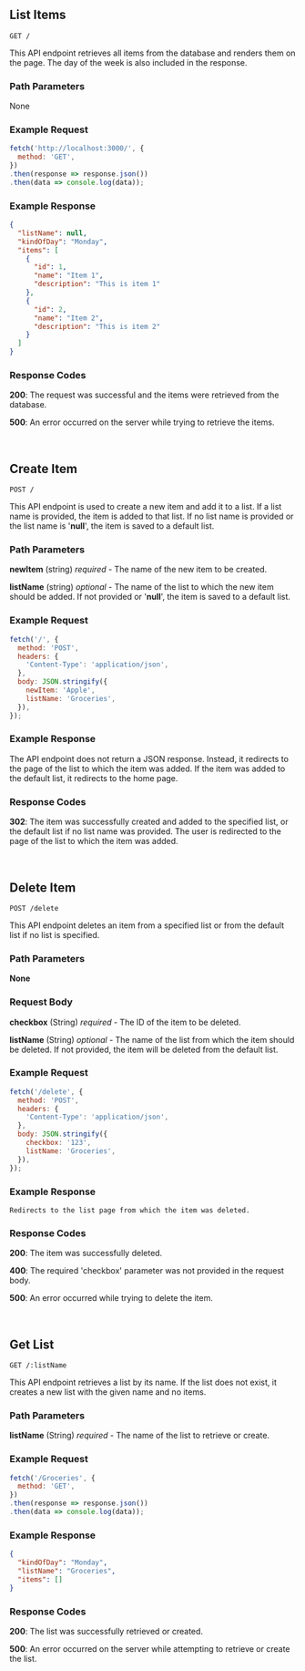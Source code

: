 ## List Items

```
GET /
```

This API endpoint retrieves all items from the database and renders them on the page. The day of the week is also included in the response.

### Path Parameters

None

### Example Request

```javascript
fetch('http://localhost:3000/', {
  method: 'GET',
})
.then(response => response.json())
.then(data => console.log(data));
```

### Example Response

```json
{
  "listName": null,
  "kindOfDay": "Monday",
  "items": [
    {
      "id": 1,
      "name": "Item 1",
      "description": "This is item 1"
    },
    {
      "id": 2,
      "name": "Item 2",
      "description": "This is item 2"
    }
  ]
}
```

### Response Codes

**200**: The request was successful and the items were retrieved from the database.

**500**: An error occurred on the server while trying to retrieve the items.

<br />

## Create Item

```
POST /
```

This API endpoint is used to create a new item and add it to a list. If a list name is provided, the item is added to that list. If no list name is provided or the list name is '__null__', the item is saved to a default list.

### Path Parameters

**newItem** (string) *required* - The name of the new item to be created.

**listName** (string) *optional* - The name of the list to which the new item should be added. If not provided or '__null__', the item is saved to a default list.

### Example Request

```javascript
fetch('/', {
  method: 'POST',
  headers: {
    'Content-Type': 'application/json',
  },
  body: JSON.stringify({
    newItem: 'Apple',
    listName: 'Groceries',
  }),
});
```

### Example Response

The API endpoint does not return a JSON response. Instead, it redirects to the page of the list to which the item was added. If the item was added to the default list, it redirects to the home page.

### Response Codes

**302**: The item was successfully created and added to the specified list, or the default list if no list name was provided. The user is redirected to the page of the list to which the item was added.

<br />

## Delete Item

```
POST /delete
```

This API endpoint deletes an item from a specified list or from the default list if no list is specified.

### Path Parameters

**None**

### Request Body

**checkbox** (String) *required* - The ID of the item to be deleted.

**listName** (String) *optional* - The name of the list from which the item should be deleted. If not provided, the item will be deleted from the default list.

### Example Request

```javascript
fetch('/delete', {
  method: 'POST',
  headers: {
    'Content-Type': 'application/json',
  },
  body: JSON.stringify({
    checkbox: '123',
    listName: 'Groceries',
  }),
});
```

### Example Response

```
Redirects to the list page from which the item was deleted.
```

### Response Codes

**200**: The item was successfully deleted.

**400**: The required 'checkbox' parameter was not provided in the request body.

**500**: An error occurred while trying to delete the item.

<br />

## Get List

```
GET /:listName
```

This API endpoint retrieves a list by its name. If the list does not exist, it creates a new list with the given name and no items.

### Path Parameters

**listName** (String) *required* - The name of the list to retrieve or create.

### Example Request

```javascript
fetch('/Groceries', {
  method: 'GET',
})
.then(response => response.json())
.then(data => console.log(data));
```

### Example Response

```json
{
  "kindOfDay": "Monday",
  "listName": "Groceries",
  "items": []
}
```

### Response Codes

**200**: The list was successfully retrieved or created.

**500**: An error occurred on the server while attempting to retrieve or create the list.

<br />

